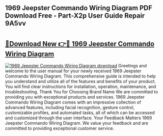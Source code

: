 ## 1969 Jeepster Commando Wiring Diagram PDF Download Free - Part-X2p User Guide Repair 9A5vv

# <h2><a href="http://dfqtkcn.blite.top/?on=1969+Jeepster+Commando+Wiring+Diagram">🔗Download New 👉🔴 1969 Jeepster Commando Wiring Diagram</a></h2>

[![1969 Jeepster Commando Wiring Diagram download](https://i.imgur.com/lujVjoI.png)](http://dfqtkcn.blite.top/?on=1969+Jeepster+Commando+Wiring+Diagram)
Greetings and welcome to the user manual for your newly received 1969 Jeepster Commando Wiring Diagram. This comprehensive guide is intended to help you understand and utilize all of the features and benefits of your product. You will find clear instructions for installation, operation, maintenance, and troubleshooting. Thank You for Choosing Brand Name We are committed to providing you with exceptional products and services. 1969 Jeepster Commando Wiring Diagram comes with an impressive collection of advanced features, including facial recognition, gesture control, customizable profiles, and automated tasks, all of which can be accessed and customized through the user interface. Your Feedback Matters 1969 Jeepster Commando Wiring Diagram. We value your feedback and are committed to providing exceptional customer service.
